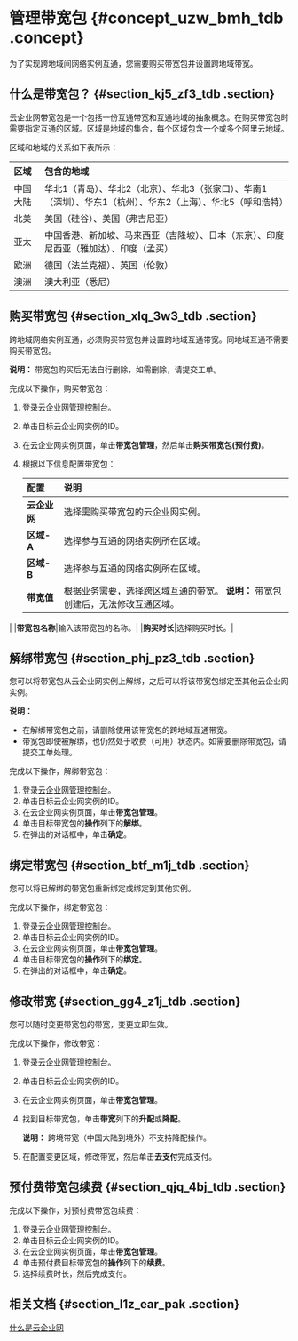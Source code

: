 # 管理带宽包 {#concept_uzw_bmh_tdb .concept}

为了实现跨地域间网络实例互通，您需要购买带宽包并设置跨地域带宽。

## 什么是带宽包？ {#section_kj5_zf3_tdb .section}

云企业网带宽包是一个包括一份互通带宽和互通地域的抽象概念。在购买带宽包时需要指定互通的区域。区域是地域的集合，每个区域包含一个或多个阿里云地域。

区域和地域的关系如下表所示：

|区域|包含的地域|
|:-|:----|
|中国大陆|华北1（青岛）、华北2（北京）、华北3（张家口）、华南1（深圳）、华东1（杭州）、华东2（上海）、华北5（呼和浩特）|
|北美|美国（硅谷）、美国（弗吉尼亚）|
|亚太|中国香港、新加坡、马来西亚（吉隆坡）、日本（东京）、印度尼西亚（雅加达）、印度（孟买）|
|欧洲|德国（法兰克福）、英国（伦敦）|
|澳洲|澳大利亚（悉尼）|

## 购买带宽包 {#section_xlq_3w3_tdb .section}

跨地域网络实例互通，必须购买带宽包并设置跨地域互通带宽。同地域互通不需要购买带宽包。

**说明：** 带宽包购买后无法自行删除，如需删除，请提交工单。

完成以下操作，购买带宽包：

1.  登录[云企业网管理控制台](https://cen.console.aliyun.com/)。
2.  单击目标云企业网实例的ID。
3.  在云企业网实例页面，单击**带宽包管理**，然后单击**购买带宽包\(预付费\)**。
4.  根据以下信息配置带宽包：

    |配置|说明|
    |:-|:-|
    |**云企业网**|选择需购买带宽包的云企业网实例。|
    |**区域-A**|选择参与互通的网络实例所在区域。|
    |**区域-B**|选择参与互通的网络实例所在区域。|
    |**带宽值**|根据业务需要，选择跨区域互通的带宽。 **说明：** 带宽包创建后，无法修改互通区域。

 |
    |**带宽包名称**|输入该带宽包的名称。|
    |**购买时长**|选择购买时长。|


## 解绑带宽包 {#section_phj_pz3_tdb .section}

您可以将带宽包从云企业网实例上解绑，之后可以将该带宽包绑定至其他云企业网实例。

**说明：** 

-   在解绑带宽包之前，请删除使用该带宽包的跨地域互通带宽。
-   带宽包即使被解绑，也仍然处于收费（可用）状态内。如需要删除带宽包，请提交工单处理。

完成以下操作，解绑带宽包：

1.  登录[云企业网管理控制台](https://cen.console.aliyun.com/)。
2.  单击目标云企业网实例的ID。
3.  在云企业网实例页面，单击**带宽包管理**。
4.  单击目标带宽包的**操作**列下的**解绑**。
5.  在弹出的对话框中，单击**确定**。

## 绑定带宽包 {#section_btf_m1j_tdb .section}

您可以将已解绑的带宽包重新绑定或绑定到其他实例。

完成以下操作，绑定带宽包：

1.  登录[云企业网管理控制台](https://cen.console.aliyun.com/)。
2.  单击目标云企业网实例的ID。
3.  在云企业网实例页面，单击**带宽包管理**。
4.  单击目标带宽包的**操作**列下的**绑定**。
5.  在弹出的对话框中，单击**确定**。

## 修改带宽 {#section_gg4_z1j_tdb .section}

您可以随时变更带宽包的带宽，变更立即生效。

完成以下操作，修改带宽：

1.  登录[云企业网管理控制台](https://cen.console.aliyun.com/)。
2.  单击目标云企业网实例的ID。
3.  在云企业网实例页面，单击**带宽包管理**。
4.  找到目标带宽包，单击**带宽**列下的**升配**或**降配**。

    **说明：** 跨境带宽（中国大陆到境外）不支持降配操作。

5.  在配置变更区域，修改带宽，然后单击**去支付**完成支付。

## 预付费带宽包续费 {#section_qjq_4bj_tdb .section}

完成以下操作，对预付费带宽包续费：

1.  登录[云企业网管理控制台](https://cen.console.aliyun.com/)。
2.  单击目标云企业网实例的ID。
3.  在云企业网实例页面，单击**带宽包管理**。
4.  单击预付费目标带宽包的**操作**列下的**续费**。
5.  选择续费时长，然后完成支付。

## 相关文档 {#section_l1z_ear_pak .section}

[什么是云企业网](../intl.zh-CN/产品简介/什么是云企业网.md#)

